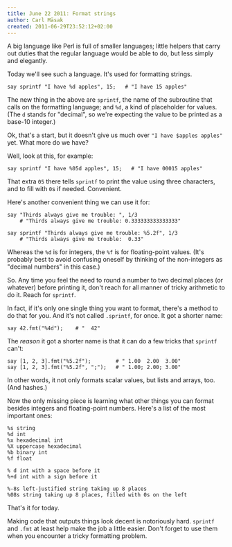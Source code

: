 ```yaml
---
title: June 22 2011: Format strings
author: Carl Mäsak
created: 2011-06-29T23:52:12+02:00
---
```

A big language like Perl is full of smaller languages; little helpers that carry out duties that the regular language would be able to do, but less simply and elegantly.

Today we'll see such a language. It's used for formatting strings.

    say sprintf "I have %d apples", 15;   # "I have 15 apples"

The new thing in the above are `sprintf`, the name of the subroutine that calls on the formatting language; and `%d`, a kind of placeholder for values. (The `d` stands for "decimal", so we're expecting the value to be printed as a base-10 integer.)

Ok, that's a start, but it doesn't give us much over `"I have $apples apples"` yet. What more do we have?

Well, look at this, for example:

    say sprintf "I have %05d apples", 15;   # "I have 00015 apples"

That extra `05` there tells `sprintf` to print the value using three characters, and to fill with `0`s if needed. Convenient.

Here's another convenient thing we can use it for:

    say "Thirds always give me trouble: ", 1/3
        # "Thirds always give me trouble: 0.333333333333333"
    
    say sprintf "Thirds always give me trouble: %5.2f", 1/3
        # "Thirds always give me trouble:  0.33"

Whereas the `%d` is for integers, the `%f` is for floating-point values. (It's probably best to avoid confusing oneself by thinking of the non-integers as "decimal numbers" in this case.)

So. Any time you feel the need to round a number to two decimal places (or whatever) before printing it, don't reach for all manner of tricky arithmetic to do it. Reach for `sprintf`.

In fact, if it's only one single thing you want to format, there's a method to do that for you. And it's not called `.sprintf`, for once. It got a shorter name:

    say 42.fmt("%4d");    # "  42"

The *reason* it got a shorter name is that it can do a few tricks that `sprintf` can't:

    say [1, 2, 3].fmt("%5.2f");        # " 1.00  2.00  3.00"
    say [1, 2, 3].fmt("%5.2f", ";");   # " 1.00; 2.00; 3.00"

In other words, it not only formats scalar values, but lists and arrays, too. (And hashes.)

Now the only missing piece is learning what other things you can format besides integers and floating-point numbers. Here's a list of the most important ones:

    %s string
    %d int
    %x hexadecimal int
    %X uppercase hexadecimal
    %b binary int
    %f float
    
    % d int with a space before it
    %+d int with a sign before it
    
    %-8s left-justified string taking up 8 places
    %08s string taking up 8 places, filled with 0s on the left

That's it for today.

Making code that outputs things look decent is notoriously hard. `sprintf` and `.fmt` at least help make the job a little easier. Don't forget to use them when you encounter a tricky formatting problem.
